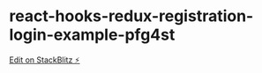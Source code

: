 # react-hooks-redux-registration-login-example-pfg4st

[Edit on StackBlitz ⚡️](https://stackblitz.com/edit/react-hooks-redux-registration-login-example-pfg4st)